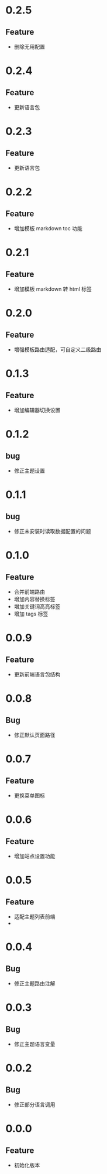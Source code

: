 # 0.2.5
## Feature

- 删除无用配置

# 0.2.4
## Feature

- 更新语言包

# 0.2.3
## Feature

- 更新语言包

# 0.2.2
## Feature

- 增加模板 markdown toc 功能

# 0.2.1
## Feature

- 增加模板 markdown 转 html 标签

# 0.2.0
## Feature

- 增强模板路由适配，可自定义二级路由

# 0.1.3
## Feature

- 增加编辑器切换设置

# 0.1.2
## bug

- 修正主题设置

# 0.1.1
## bug

- 修正未安装时读取数据配置的问题

# 0.1.0
## Feature

- 合并前端路由
- 增加内容替换标签
- 增加关键词高亮标签
- 增加 tags 标签

# 0.0.9
## Feature

- 更新前端语言包结构

# 0.0.8
## Bug
- 修正默认页面路径

# 0.0.7
## Feature
- 更换菜单图标

# 0.0.6
## Feature
- 增加站点设置功能

# 0.0.5
## Feature
- 适配主题列表前端
- 
# 0.0.4
## Bug
- 修正主题路由注解

# 0.0.3
## Bug
- 修正主题语言变量

# 0.0.2
## Bug

- 修正部分语言调用

# 0.0.0
## Feature

- 初始化版本
